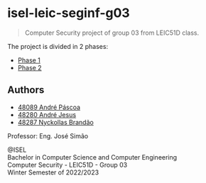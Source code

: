 # isel-leic-seginf-g03

> Computer Security project of group 03 from LEIC51D class.

The project is divided in 2 phases:

* [Phase 1](docs/trab1/README.md)
* [Phase 2](docs/trab2/README.md)

## Authors

- [48089 André Páscoa](https://github.com/devandrepascoa)
- [48280 André Jesus](https://github.com/andre-j3sus)
- [48287 Nyckollas Brandão](https://github.com/Nyckoka)

Professor: Eng. José Simão

@ISEL<br>
Bachelor in Computer Science and Computer Engineering<br>
Computer Security - LEIC51D - Group 03<br>
Winter Semester of 2022/2023
